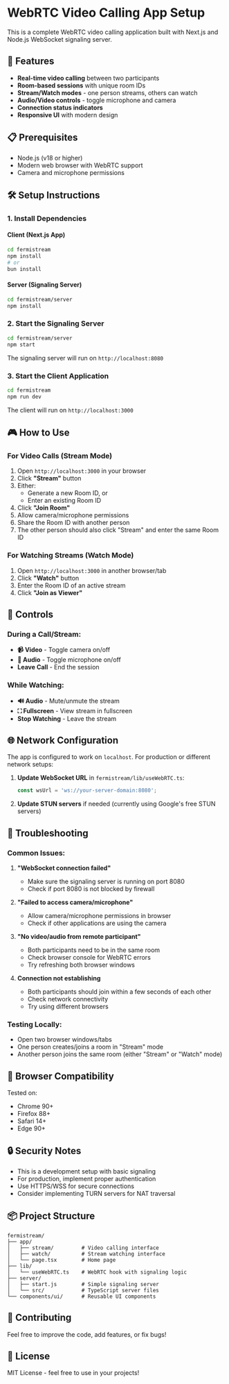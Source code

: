 # WebRTC Video Calling App Setup

This is a complete WebRTC video calling application built with Next.js and Node.js WebSocket signaling server.

## 🚀 Features

- **Real-time video calling** between two participants
- **Room-based sessions** with unique room IDs
- **Stream/Watch modes** - one person streams, others can watch
- **Audio/Video controls** - toggle microphone and camera
- **Connection status indicators**
- **Responsive UI** with modern design

## 📋 Prerequisites

- Node.js (v18 or higher)
- Modern web browser with WebRTC support
- Camera and microphone permissions

## 🛠️ Setup Instructions

### 1. Install Dependencies

#### Client (Next.js App)
```bash
cd fermistream
npm install
# or
bun install
```

#### Server (Signaling Server)
```bash
cd fermistream/server
npm install
```

### 2. Start the Signaling Server

```bash
cd fermistream/server
npm start
```

The signaling server will run on `http://localhost:8080`

### 3. Start the Client Application

```bash
cd fermistream
npm run dev
```

The client will run on `http://localhost:3000`

## 🎮 How to Use

### For Video Calls (Stream Mode)

1. Open `http://localhost:3000` in your browser
2. Click **"Stream"** button
3. Either:
   - Generate a new Room ID, or
   - Enter an existing Room ID
4. Click **"Join Room"**
5. Allow camera/microphone permissions
6. Share the Room ID with another person
7. The other person should also click "Stream" and enter the same Room ID

### For Watching Streams (Watch Mode)

1. Open `http://localhost:3000` in another browser/tab
2. Click **"Watch"** button
3. Enter the Room ID of an active stream
4. Click **"Join as Viewer"**

## 🔧 Controls

### During a Call/Stream:
- **📹 Video** - Toggle camera on/off
- **🎤 Audio** - Toggle microphone on/off
- **Leave Call** - End the session

### While Watching:
- **🔊 Audio** - Mute/unmute the stream
- **⛶ Fullscreen** - View stream in fullscreen
- **Stop Watching** - Leave the stream

## 🌐 Network Configuration

The app is configured to work on `localhost`. For production or different network setups:

1. **Update WebSocket URL** in `fermistream/lib/useWebRTC.ts`:
   ```typescript
   const wsUrl = 'ws://your-server-domain:8080';
   ```

2. **Update STUN servers** if needed (currently using Google's free STUN servers)

## 🐛 Troubleshooting

### Common Issues:

1. **"WebSocket connection failed"**
   - Make sure the signaling server is running on port 8080
   - Check if port 8080 is not blocked by firewall

2. **"Failed to access camera/microphone"**
   - Allow camera/microphone permissions in browser
   - Check if other applications are using the camera

3. **"No video/audio from remote participant"**
   - Both participants need to be in the same room
   - Check browser console for WebRTC errors
   - Try refreshing both browser windows

4. **Connection not establishing**
   - Both participants should join within a few seconds of each other
   - Check network connectivity
   - Try using different browsers

### Testing Locally:
- Open two browser windows/tabs
- One person creates/joins a room in "Stream" mode
- Another person joins the same room (either "Stream" or "Watch" mode)

## 📱 Browser Compatibility

Tested on:
- Chrome 90+
- Firefox 88+
- Safari 14+
- Edge 90+

## 🔒 Security Notes

- This is a development setup with basic signaling
- For production, implement proper authentication
- Use HTTPS/WSS for secure connections
- Consider implementing TURN servers for NAT traversal

## 📦 Project Structure

```
fermistream/
├── app/
│   ├── stream/         # Video calling interface
│   ├── watch/          # Stream watching interface
│   └── page.tsx        # Home page
├── lib/
│   └── useWebRTC.ts    # WebRTC hook with signaling logic
├── server/
│   ├── start.js        # Simple signaling server
│   └── src/            # TypeScript server files
└── components/ui/      # Reusable UI components
```

## 🤝 Contributing

Feel free to improve the code, add features, or fix bugs!

## 📄 License

MIT License - feel free to use in your projects! 